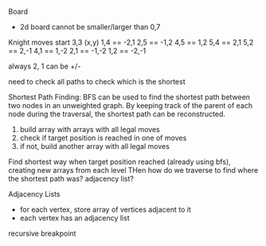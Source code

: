 Board

- 2d board
  cannot be smaller/larger than 0,7

Knight moves
start 3,3 (x,y)
1,4 == -2,1
2,5 == -1,2
4,5 == 1,2
5,4 == 2,1
5,2 == 2,-1
4,1 == 1,-2
2,1 == -1,-2
1,2 == -2,-1

always 2, 1
can be +/-

need to check all paths to check which is the shortest

Shortest Path Finding: BFS can be used to find the shortest path between two nodes in an unweighted graph. By keeping track of the parent of each node during the traversal, the shortest path can be reconstructed.

1. build array with arrays with all legal moves
2. check if target position is reached in one of moves
3. if not, build another array with all legal moves

Find shortest way
when target position reached (already using bfs), creating new arrays from each level
THen how do we traverse to find where the shortest path was? adjacency list?

Adjacency Lists

- for each vertex, store array of vertices adjacent to it
- each vertex has an adjacency list

recursive
breakpoint
